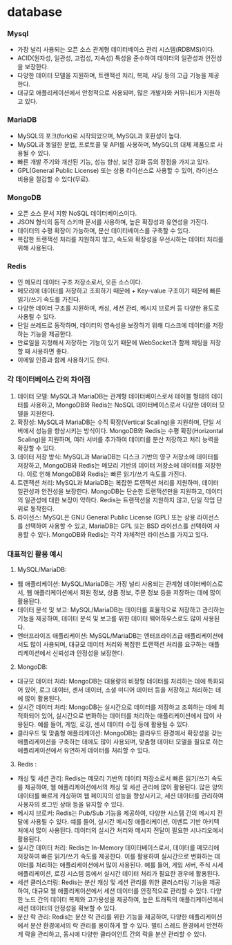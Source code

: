 # database

### Mysql
- 가장 널리 사용되는 오픈 소스 관계형 데이터베이스 관리 시스템(RDBMS)이다.
- ACID(원자성, 일관성, 고립성, 지속성) 특성을 준수하여 데이터의 일관성과 안전성을 보장한다.
- 다양한 데이터 모델을 지원하며, 트랜잭션 처리, 복제, 샤딩 등의 고급 기능을 제공한다.
- 대규모 애플리케이션에서 안정적으로 사용되며, 많은 개발자와 커뮤니티가 지원하고 있다.

### MariaDB
- MySQL의 포크(fork)로 시작되었으며, MySQL과 호환성이 높다.
- MySQL과 동일한 문법, 프로토콜 및 API를 사용하며, MySQL의 대체 제품으로 사용될 수 있다.
- 빠른 개발 주기와 개선된 기능, 성능 향상, 보안 강화 등의 장점을 가지고 있다.
- GPL(General Public License) 또는 상용 라이선스로 사용할 수 있어, 라이선스 비용을 절감할 수 있다(무료).

### MongoDB
- 오픈 소스 문서 지향 NoSQL 데이터베이스이다.
- JSON 형식의 동적 스키마 문서를 사용하며, 높은 확장성과 유연성을 가진다.
- 데이터의 수평 확장이 가능하며, 분산 데이터베이스를 구축할 수 있다.
- 복잡한 트랜잭션 처리를 지원하지 않고, 속도와 확장성을 우선시하는 데이터 처리를 위해 사용된다.

### Redis
- 인 메모리 데이터 구조 저장소로서, 오픈 소스이다.
- 메모리에 데이터를 저장하고 조회하기 때문에 + Key-value 구조이기 때문에 빠른 읽기/쓰기 속도를 가진다.
- 다양한 데이터 구조를 지원하며, 캐싱, 세션 관리, 메시지 브로커 등 다양한 용도로 사용될 수 있다.
- 단일 쓰레드로 동작하며, 데이터의 영속성을 보장하기 위해 디스크에 데이터를 저장하는 기능을 제공한다.
- 만료일을 지정해서 저장하는 기능이 있기 때문에 WebSocket과 함께 채팅을 저장할 때 사용하면 좋다.
- 이메일 인증과 함께 사용하기도 한다.

### 각 데이터베이스 간의 차이점
1. 데이터 모델: MySQL과 MariaDB는 관계형 데이터베이스로서 테이블 형태의 데이터를 사용하고, MongoDB와 Redis는 NoSQL 데이터베이스로서 다양한 데이터 모델을 지원한다.
2. 확장성: MySQL과 MariaDB는 수직 확장(Vertical Scaling)을 지원하며, 단일 서버에서 성능을 향상시키는 방식이다. MongoDB와 Redis는 수평 확장(Horizontal Scaling)을 지원하며, 여러 서버를 추가하여 데이터를 분산 저장하고 처리 능력을 확장할 수 있다.
3. 데이터 저장 방식: MySQL과 MariaDB는 디스크 기반의 영구 저장소에 데이터를 저장하고, MongoDB와 Redis는 메모리 기반의 데이터 저장소에 데이터를 저장한다. 이로 인해 MongoDB와 Redis는 빠른 읽기/쓰기 속도를 가진다.
4. 트랜잭션 처리: MySQL과 MariaDB는 복잡한 트랜잭션 처리를 지원하며, 데이터 일관성과 안전성을 보장한다. MongoDB는 단순한 트랜잭션만을 지원하고, 데이터의 일관성에 대한 보장이 약하다. Redis는 트랜잭션을 지원하지 않고, 단일 작업 단위로 동작한다.
5. 라이선스: MySQL은 GNU General Public License (GPL) 또는 상용 라이선스를 선택하여 사용할 수 있고, MariaDB는 GPL 또는 BSD 라이선스를 선택하여 사용할 수 있다. MongoDB와 Redis는 각각 자체적인 라이선스를 가지고 있다.

### 대표적인 활용 예시
1. MySQL/MariaDB:
- 웹 애플리케이션: MySQL/MariaDB는 가장 널리 사용되는 관계형 데이터베이스로서, 웹 애플리케이션에서 회원 정보, 상품 정보, 주문 정보 등을 저장하는 데에 많이 활용된다.
- 데이터 분석 및 보고: MySQL/MariaDB는 데이터를 효율적으로 저장하고 관리하는 기능을 제공하여, 데이터 분석 및 보고를 위한 데이터 웨어하우스로도 많이 사용된다.
- 엔터프라이즈 애플리케이션: MySQL/MariaDB는 엔터프라이즈급 애플리케이션에서도 많이 사용되며, 대규모 데이터 처리와 복잡한 트랜잭션 처리를 요구하는 애플리케이션에서 신뢰성과 안정성을 보장한다.

2. MongoDB:
- 대규모 데이터 처리: MongoDB는 대용량의 비정형 데이터를 처리하는 데에 특화되어 있어, 로그 데이터, 센서 데이터, 소셜 미디어 데이터 등을 저장하고 처리하는 데에 많이 활용된다.
- 실시간 데이터 처리: MongoDB는 실시간으로 데이터를 저장하고 조회하는 데에 최적화되어 있어, 실시간으로 변화하는 데이터를 처리하는 애플리케이션에서 많이 사용된다. 예를 들어, 게임, 로깅, 센서 데이터 수집 등에 활용될 수 있다.
- 클라우드 및 맞춤형 애플리케이션: MongoDB는 클라우드 환경에서 확장성을 갖는 애플리케이션을 구축하는 데에도 많이 사용되며, 맞춤형 데이터 모델을 필요로 하는 애플리케이션에서 유연하게 데이터를 처리할 수 있다.

3. Redis :
- 캐싱 및 세션 관리: Redis는 메모리 기반의 데이터 저장소로서 빠른 읽기/쓰기 속도를 제공하여, 웹 애플리케이션에서의 캐싱 및 세션 관리에 많이 활용된다. 많은 양의 데이터를 빠르게 캐싱하여 웹 페이지의 성능을 향상시키고, 세션 데이터를 관리하여 사용자의 로그인 상태 등을 유지할 수 있다.
- 메시지 브로커: Redis는 Pub/Sub 기능을 제공하여, 다양한 시스템 간의 메시지 전달에 사용될 수 있다. 예를 들어, 실시간 메시징 애플리케이션, 이벤트 기반 아키텍처에서 많이 사용된다. 데이터의 실시간 처리와 메시지 전달이 필요한 시나리오에서 활용된다.
- 실시간 데이터 처리: Redis는 In-Memory 데이터베이스로서, 데이터를 메모리에 저장하여 빠른 읽기/쓰기 속도를 제공한다. 이를 활용하여 실시간으로 변화하는 데이터를 처리하는 애플리케이션에서 많이 사용된다. 예를 들어, 게임 서버, 주식 시세 애플리케이션, 로깅 시스템 등에서 실시간 데이터 처리가 필요한 경우에 활용된다.
- 세션 클러스터링: Redis는 분산 캐싱 및 세션 관리를 위한 클러스터링 기능을 제공하여, 대규모 웹 애플리케이션에서 세션 데이터를 안정적으로 관리할 수 있다. 다양한 노드 간의 데이터 복제와 고가용성을 제공하여, 높은 트래픽의 애플리케이션에서 세션 데이터의 안정성을 확보할 수 있다.
- 분산 락 관리: Redis는 분산 락 관리를 위한 기능을 제공하여, 다양한 애플리케이션에서 분산 환경에서의 락 관리를 용이하게 할 수 있다. 멀티 스레드 환경에서 안전하게 락을 관리하고, 동시에 다양한 클라이언트 간의 락을 분산 관리할 수 있다.
